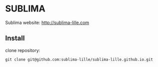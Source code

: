 # SUBLIMA

Sublima website: http://sublima-lille.com


## Install

clone repository:
```
git clone git@github.com:sublima-lille/sublima-lille.github.io.git
```
